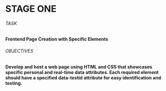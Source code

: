 <h1>STAGE ONE </h1>

<h6>TASK</h6>
<strong>Frontend Page Creation with Specific Elements</strong>

<h6>OBJECTIVES</h6>
<strong> Develop and host a web page using HTML and CSS that showcases specific personal and real-time data attributes.
Each required element should have a specified data-testid attribute for easy identification and testing. </strong>

